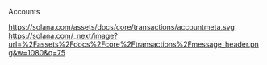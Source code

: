 Accounts

https://solana.com/assets/docs/core/transactions/accountmeta.svg
https://solana.com/_next/image?url=%2Fassets%2Fdocs%2Fcore%2Ftransactions%2Fmessage_header.png&w=1080&q=75
